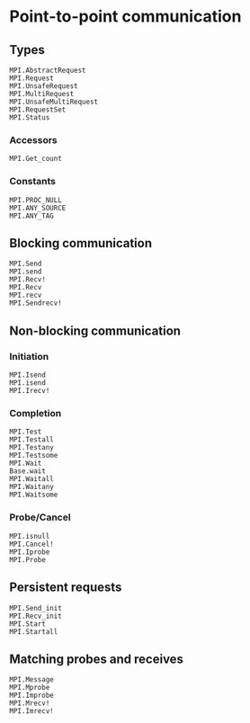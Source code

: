 # Point-to-point communication

## Types

```@docs
MPI.AbstractRequest
MPI.Request
MPI.UnsafeRequest
MPI.MultiRequest
MPI.UnsafeMultiRequest
MPI.RequestSet
MPI.Status
```

### Accessors

```@docs
MPI.Get_count
```

### Constants

```@docs
MPI.PROC_NULL
MPI.ANY_SOURCE
MPI.ANY_TAG
```

## Blocking communication

```@docs
MPI.Send
MPI.send
MPI.Recv!
MPI.Recv
MPI.recv
MPI.Sendrecv!
```

## Non-blocking communication

### Initiation

```@docs
MPI.Isend
MPI.isend
MPI.Irecv!
```

### Completion

```@docs
MPI.Test
MPI.Testall
MPI.Testany
MPI.Testsome
MPI.Wait
Base.wait
MPI.Waitall
MPI.Waitany
MPI.Waitsome
```

### Probe/Cancel

```@docs
MPI.isnull
MPI.Cancel!
MPI.Iprobe
MPI.Probe
```

## Persistent requests

```@docs
MPI.Send_init
MPI.Recv_init
MPI.Start
MPI.Startall
```

## Matching probes and receives

```@docs
MPI.Message
MPI.Mprobe
MPI.Improbe
MPI.Mrecv!
MPI.Imrecv!
```